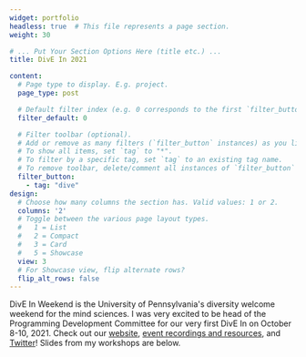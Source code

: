 ```yaml
---
widget: portfolio
headless: true  # This file represents a page section.
weight: 30

# ... Put Your Section Options Here (title etc.) ...
title: DivE In 2021

content:
  # Page type to display. E.g. project.
  page_type: post

  # Default filter index (e.g. 0 corresponds to the first `filter_button` instance below)
  filter_default: 0

  # Filter toolbar (optional).
  # Add or remove as many filters (`filter_button` instances) as you like.
  # To show all items, set `tag` to "*".
  # To filter by a specific tag, set `tag` to an existing tag name.
  # To remove toolbar, delete/comment all instances of `filter_button` below.
  filter_button:
    - tag: "dive"
design:
  # Choose how many columns the section has. Valid values: 1 or 2.
  columns: '2'
  # Toggle between the various page layout types.
  #   1 = List
  #   2 = Compact  
  #   3 = Card
  #   5 = Showcase
  view: 3
  # For Showcase view, flip alternate rows?
  flip_alt_rows: false
---
```

DivE In Weekend is the University of Pennsylvania's diversity welcome weekend for
the mind sciences. I was very excited to be head of the Programming Development
Committee for our very first DivE In on October 8-10, 2021. Check out our
[website](https://web.sas.upenn.edu/dive/), [event recordings and resources](https://web.sas.upenn.edu/dive/event-resources/), and [Twitter](https://twitter.com/minddivein)! Slides
from my workshops are below.